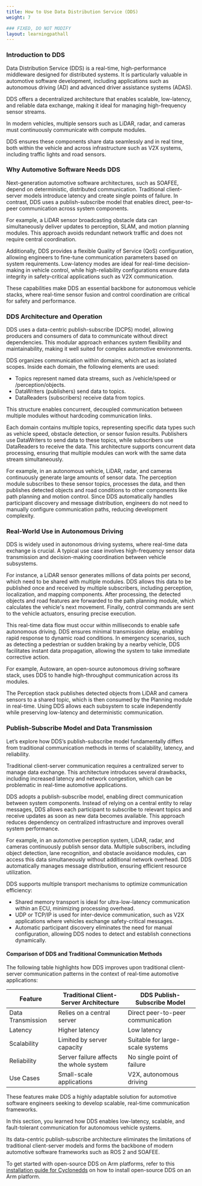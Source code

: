 ```yaml
---
title: How to Use Data Distribution Service (DDS)
weight: 7

### FIXED, DO NOT MODIFY
layout: learningpathall
---
```


### Introduction to DDS
Data Distribution Service (DDS) is a real-time, high-performance middleware designed for distributed systems.
It is particularly valuable in automotive software development, including applications such as autonomous driving (AD) and advanced driver assistance systems (ADAS). 

DDS offers a decentralized architecture that enables scalable, low-latency, and reliable data exchange, making it ideal for managing high-frequency sensor streams. 

In modern vehicles, multiple sensors such as LiDAR, radar, and cameras must continuously communicate with compute modules. 

DDS ensures these components share data seamlessly and in real time, both within the vehicle and across infrastructure such as V2X systems, including traffic lights and road sensors.

### Why Automotive Software Needs DDS

Next-generation automotive software architectures, such as SOAFEE, depend on deterministic, distributed communication. Traditional client-server models introduce latency and create single points of failure. In contrast, DDS uses a publish-subscribe model that enables direct, peer-to-peer communication across system components.

For example, a LiDAR sensor broadcasting obstacle data can simultaneously deliver updates to perception, SLAM, and motion planning modules. This approach avoids redundant network traffic and does not require central coordination.

Additionally, DDS provides a flexible Quality of Service (QoS) configuration, allowing engineers to fine-tune communication parameters based on system requirements. Low-latency modes are ideal for real-time decision-making in vehicle control, while high-reliability configurations ensure data integrity in safety-critical applications such as V2X communication.

These capabilities make DDS an essential backbone for autonomous vehicle stacks, where real-time sensor fusion and control coordination are critical for safety and performance.

### DDS Architecture and Operation

DDS uses a data-centric publish-subscribe (DCPS) model, allowing producers and consumers of data to communicate without direct dependencies. This modular approach enhances system flexibility and maintainability, making it well suited for complex automotive environments.

DDS organizes communication within domains, which act as isolated scopes. Inside each domain, the following elements are used:
- Topics represent named data streams, such as /vehicle/speed or /perception/objects.
- DataWriters (publishers) send data to topics.
- DataReaders (subscribers) receive data from topics.

This structure enables concurrent, decoupled communication between multiple modules without hardcoding communication links.

Each domain contains multiple topics, representing specific data types such as vehicle speed, obstacle detection, or sensor fusion results. Publishers use DataWriters to send data to these topics, while subscribers use DataReaders to receive the data. This architecture supports concurrent data processing, ensuring that multiple modules can work with the same data stream simultaneously.

For example, in an autonomous vehicle, LiDAR, radar, and cameras continuously generate large amounts of sensor data. The perception module subscribes to these sensor topics, processes the data, and then publishes detected objects and road conditions to other components like path planning and motion control. Since DDS automatically handles participant discovery and message distribution, engineers do not need to manually configure communication paths, reducing development complexity.

### Real-World Use in Autonomous Driving

DDS is widely used in autonomous driving systems, where real-time data exchange is crucial. A typical use case involves high-frequency sensor data transmission and decision-making coordination between vehicle subsystems.

For instance, a LiDAR sensor generates millions of data points per second, which need to be shared with multiple modules. DDS allows this data to be published once and received by multiple subscribers, including perception, localization, and mapping components. After processing, the detected objects and road features are forwarded to the path planning module, which calculates the vehicle's next movement. Finally, control commands are sent to the vehicle actuators, ensuring precise execution.

This real-time data flow must occur within milliseconds to enable safe autonomous driving. DDS ensures minimal transmission delay, enabling rapid response to dynamic road conditions. In emergency scenarios, such as detecting a pedestrian or sudden braking by a nearby vehicle, DDS facilitates instant data propagation, allowing the system to take immediate corrective action.

For example, Autoware, an open-source autonomous driving software stack, uses DDS to handle high-throughput communication across its modules. 

The Perception stack publishes detected objects from LiDAR and camera sensors to a shared topic, which is then consumed by the Planning module in real-time. Using DDS allows each subsystem to scale independently while preserving low-latency and deterministic communication.

### Publish-Subscribe Model and Data Transmission

Let’s explore how DDS’s publish-subscribe model fundamentally differs from traditional communication methods in terms of scalability, latency, and reliability.

Traditional client-server communication requires a centralized server to manage data exchange. This architecture introduces several drawbacks, including increased latency and network congestion, which can be problematic in real-time automotive applications.

DDS adopts a publish-subscribe model, enabling direct communication between system components. Instead of relying on a central entity to relay messages, DDS allows each participant to subscribe to relevant topics and receive updates as soon as new data becomes available. This approach reduces dependency on centralized infrastructure and improves overall system performance.

For example, in an automotive perception system, LiDAR, radar, and cameras continuously publish sensor data. Multiple subscribers, including object detection, lane recognition, and obstacle avoidance modules, can access this data simultaneously without additional network overhead. DDS automatically manages message distribution, ensuring efficient resource utilization.

DDS supports multiple transport mechanisms to optimize communication efficiency:
* Shared memory transport is ideal for ultra-low-latency communication within an ECU, minimizing processing overhead.
* UDP or TCP/IP is used for inter-device communication, such as V2X applications where vehicles exchange safety-critical messages.
* Automatic participant discovery eliminates the need for manual configuration, allowing DDS nodes to detect and establish connections dynamically.

#### Comparison of DDS and Traditional Communication Methods

The following table highlights how DDS improves upon traditional client-server communication patterns in the context of real-time automotive applications:

| Feature              | Traditional Client-Server Architecture      | DDS Publish-Subscribe Model       |
|----------------------|--------------------------------------------|---------------------------        |
| Data Transmission    | Relies on a central server                 | Direct peer-to-peer communication |
| Latency              | Higher latency                             | Low latency                       |
| Scalability          | Limited by server capacity                 | Suitable for large-scale systems  |
| Reliability          | Server failure affects the whole system    | No single point of failure        |
| Use Cases            | Small-scale applications                   | V2X, autonomous driving           |

These features make DDS a highly adaptable solution for automotive software engineers seeking to develop scalable, real-time communication frameworks.

In this section, you learned how DDS enables low-latency, scalable, and fault-tolerant communication for autonomous vehicle systems.

Its data-centric publish-subscribe architecture eliminates the limitations of traditional client-server models and forms the backbone of modern automotive software frameworks such as ROS 2 and SOAFEE.

To get started with open-source DDS on Arm platforms, refer to this [installation guide for Cyclonedds](https://learn.arm.com/install-guides/cyclonedds) on how to install open-source DDS on an Arm platform.

